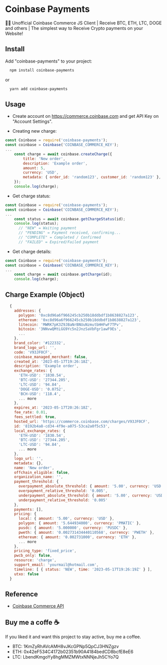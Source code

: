 # Coinbase Payments

🔵🔥 Unofficial Coinbase Commerce JS Client | Receive BTC, ETH, LTC, DOGE and others | The simplest way to Receive Crypto payments on your Website!

## Install

Add "coinbase-payments" to your project:

```bash
  npm install coinbase-payments
```

or

```bash
  yarn add coinbase-payments
```

## Usage

- Create account on https://commerce.coinbase.com and get API Key on "Account Settings".

- Creating new charge:

```javascript
const Coinbase = require('coinbase-payments');
const coinbase = Coinbase('COINBASE_COMMERCE_KEY');
...
    const charge = await coinbase.createCharge({
        title: 'New order',
        description: 'Example order',
        amount: 5,
        currency: 'USD',
        metadata: { order_id: 'random123', customer_id: 'random123' },
    });
    console.log(charge);
```

- Get charge status:

```javascript
const Coinbase = require('coinbase-payments');
const coinbase = Coinbase('COINBASE_COMMERCE_KEY');
...
    const status = await coinbase.getChargeStatus(id);
    console.log(status);
      // "NEW" = Waiting payment
      // "PENDING" = Payment received, confirming...
      // "COMPLETE" = Completed / Confirmed
      // "FAILED" = Expired/Failed payment
```

- Get charge details:

```javascript
const Coinbase = require('coinbase-payments');
const coinbase = Coinbase('COINBASE_COMMERCE_KEY');
...
    const charge = await coinbase.getCharge(id);
    console.log(charge);

```

## Charge Example (Object)

```javascript
  {
    addresses: {
      polygon: '0xc8d96a6f966245cb250b18ddbdf1b8638827a123',
      ethereum: '0xc8d96a6f966245cb250b18ddbdf1b8638827a123',
      litecoin: 'MWRK7pK3Z9JBaNrBNUuNzmutbHHFwF7TPv',
      bitcoin: '3NNvwQMtLGG9Yc5n2JnzSaVbFgr1awF9Es',
      ...
    },
    brand_color: '#122332',
    brand_logo_url: '',
    code: 'V93JF0CF',
    coinbase_managed_merchant: false,
    created_at: '2023-05-17T19:26:18Z',
    description: 'Example order',
    exchange_rates: {
      'ETH-USD': '1830.54',
      'BTC-USD': '27344.205',
      'LTC-USD': '94.84',
      'DOGE-USD': '0.0752',
      'BCH-USD': '118.4',
      ... more
    },
    expires_at: '2023-05-17T20:26:18Z',
    fee_rate: 0.01,
    fees_settled: true,
    hosted_url: 'https://commerce.coinbase.com/charges/V93JF0CF',
    id: '8192b4a8-cd34-4f9e-a075-53ca2a0f5c53',
    local_exchange_rates: {
      'ETH-USD': '1830.54',
      'BTC-USD': '27344.205',
      'LTC-USD': '94.84',
      ... more
    },
    logo_url: '',
    metadata: {},
    name: 'New order',
    offchain_eligible: false,
    organization_name: '',
    payment_threshold: {
      overpayment_absolute_threshold: { amount: '5.00', currency: 'USD' },
      overpayment_relative_threshold: '0.005',
      underpayment_absolute_threshold: { amount: '5.00', currency: 'USD' },
      underpayment_relative_threshold: '0.005'
    },
    payments: [],
    pricing: {
      local: { amount: '5.00', currency: 'USD' },
      polygon: { amount: '5.644934000', currency: 'PMATIC' },
      pusdc: { amount: '5.000000', currency: 'PUSDC' },
      pweth: { amount: '0.002731434440110568', currency: 'PWETH' },
      ethereum: { amount: '0.002731000', currency: 'ETH' },
      ... more
    },
    pricing_type: 'fixed_price',
    pwcb_only: false,
    resource: 'charge',
    support_email: 'yourmail@hotmail.com',
    timeline: [ { status: 'NEW', time: '2023-05-17T19:26:19Z' } ],
    utxo: false
  }
```

## Reference

- [Coinbase Commerce API](https://www.coinbase.com/cloud/products/commerce-api)

## Buy me a coffe ☕
If you liked it and want this project to stay active, buy me a coffee.

- BTC: 1KmZyRhAVcAMH8vJKcGPNp5QpCJ3HNZgzv
- ETH: 0x42eF534C4172b02351b90A4184bedCD8bcfE8eE6
- LTC: LbendKmgoYy8hgMMZMWtxNNNjeJh5CYo7Q
